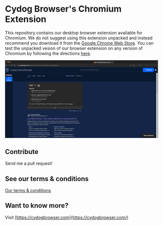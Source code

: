 # Cydog Browser's Chromium Extension
This repository contains our desktop browser extension available for Chromium. We do not suggest using this extension unpacked and instead recommend you download it from the [Google Chrome Web Store](https://chromewebstore.google.com/). You can test the unpacked vesion of our browser extension on any version of Chromium by following the directions [here](https://developer.chrome.com/docs/extensions/get-started/tutorial/hello-world#load-unpacked).

![Cydog Demo 1](https://raw.githubusercontent.com/Cydog-Browser/browser-extension/refs/heads/main/Chromium/Demos/demo1.png)

## Contribute
Send me a pull request!

## See our terms & conditions
[Our terms & conditions](https://cydogbrowser.com/cyterms.html)

## Want to know more?
Visit [https://cydogbrowser.com](https://cydogbrowser.com/)